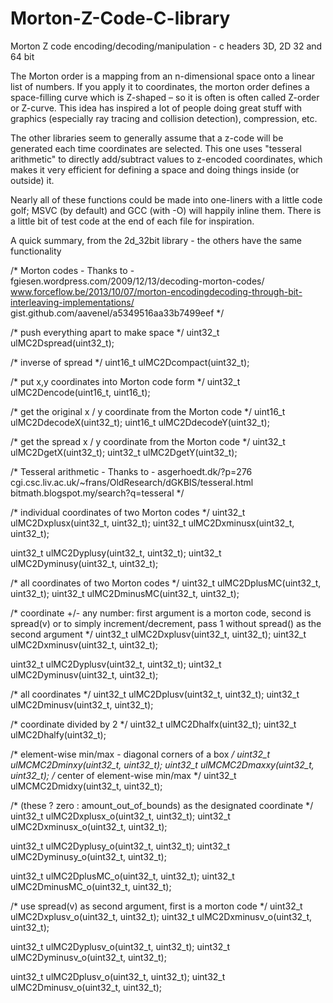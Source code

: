 # Morton-Z-Code-C-library
Morton Z code encoding/decoding/manipulation - c headers 3D, 2D 32 and 64 bit

The Morton order is a mapping from an n-dimensional space onto a linear list 
of numbers. If you apply it to coordinates, the morton order defines a 
space-filling curve which is Z-shaped – so it is often is often called 
Z-order or Z-curve. This idea has inspired a lot of people doing great stuff 
with graphics (especially ray tracing and collision detection), compression, etc.

The other libraries seem to generally assume that a z-code will be generated 
each time coordinates are selected. This one uses "tesseral arithmetic" to directly 
add/subtract values to z-encoded coordinates, which makes it very efficient for 
defining a space and doing things inside (or outside) it. 

Nearly all of these functions could be made into one-liners with a little code golf; 
MSVC (by default) and GCC (with -O) will happily inline them. There is a little bit 
of test code at the end of each file for inspiration. 

A quick summary, from the 2d_32bit library - the others have the same functionality

/* Morton codes - Thanks to -
   fgiesen.wordpress.com/2009/12/13/decoding-morton-codes/
   www.forceflow.be/2013/10/07/morton-encodingdecoding-through-bit-interleaving-implementations/
   gist.github.com/aavenel/a5349516aa33b7499eef */

/* push everything apart to make space */
uint32_t ulMC2Dspread(uint32_t);

/* inverse of spread */
uint16_t ulMC2Dcompact(uint32_t);

/* put x,y coordinates into Morton code form */
uint32_t ulMC2Dencode(uint16_t, uint16_t);

/* get the original x / y coordinate from the Morton code */
uint16_t ulMC2DdecodeX(uint32_t);
uint16_t ulMC2DdecodeY(uint32_t);

/* get the spread x / y coordinate from the Morton code */
uint32_t ulMC2DgetX(uint32_t);
uint32_t ulMC2DgetY(uint32_t);

/* Tesseral arithmetic  - Thanks to -
   asgerhoedt.dk/?p=276
   cgi.csc.liv.ac.uk/~frans/OldResearch/dGKBIS/tesseral.html
   bitmath.blogspot.my/search?q=tesseral */

/* individual coordinates of two Morton codes */
uint32_t ulMC2Dxplusx(uint32_t, uint32_t);
uint32_t ulMC2Dxminusx(uint32_t, uint32_t);

uint32_t ulMC2Dyplusy(uint32_t, uint32_t);
uint32_t ulMC2Dyminusy(uint32_t, uint32_t);

/* all coordinates of two Morton codes */
uint32_t ulMC2DplusMC(uint32_t, uint32_t);
uint32_t ulMC2DminusMC(uint32_t, uint32_t);

/* coordinate +/- any number: first argument is a morton code, second is spread(v) 
   or to simply increment/decrement, pass 1 without spread() as the second argument */
uint32_t ulMC2Dxplusv(uint32_t, uint32_t);
uint32_t ulMC2Dxminusv(uint32_t, uint32_t);

uint32_t ulMC2Dyplusv(uint32_t, uint32_t);
uint32_t ulMC2Dyminusv(uint32_t, uint32_t);

/* all coordinates */
uint32_t ulMC2Dplusv(uint32_t, uint32_t);
uint32_t ulMC2Dminusv(uint32_t, uint32_t);

/* coordinate divided by 2 */
uint32_t ulMC2Dhalfx(uint32_t);
uint32_t ulMC2Dhalfy(uint32_t);

/* element-wise min/max - diagonal corners of a box */
uint32_t ulMCMC2Dminxy(uint32_t, uint32_t);
uint32_t ulMCMC2Dmaxxy(uint32_t, uint32_t); 
/* center of element-wise min/max */ 
uint32_t ulMCMC2Dmidxy(uint32_t, uint32_t);

/* (these ? zero : amount_out_of_bounds) as the designated coordinate */
uint32_t ulMC2Dxplusx_o(uint32_t, uint32_t);
uint32_t ulMC2Dxminusx_o(uint32_t, uint32_t);

uint32_t ulMC2Dyplusy_o(uint32_t, uint32_t);
uint32_t ulMC2Dyminusy_o(uint32_t, uint32_t);

uint32_t ulMC2DplusMC_o(uint32_t, uint32_t);
uint32_t ulMC2DminusMC_o(uint32_t, uint32_t);

/* use spread(v) as second argument, first is a morton code */
uint32_t ulMC2Dxplusv_o(uint32_t, uint32_t);
uint32_t ulMC2Dxminusv_o(uint32_t, uint32_t);

uint32_t ulMC2Dyplusv_o(uint32_t, uint32_t);
uint32_t ulMC2Dyminusv_o(uint32_t, uint32_t);

uint32_t ulMC2Dplusv_o(uint32_t, uint32_t);
uint32_t ulMC2Dminusv_o(uint32_t, uint32_t);


